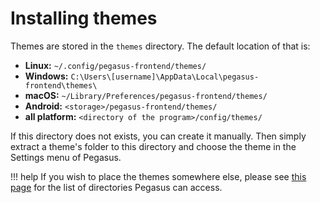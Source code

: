 # Installing themes

Themes are stored in the `themes` directory. The default location of that is:

- **Linux:** `~/.config/pegasus-frontend/themes/`
- **Windows:** `C:\Users\[username]\AppData\Local\pegasus-frontend\themes\`
- **macOS:** `~/Library/Preferences/pegasus-frontend/themes/`
- **Android:** `<storage>/pegasus-frontend/themes/`
- **all platform:** `<directory of the program>/config/themes/`

If this directory does not exists, you can create it manually. Then simply extract a theme's folder to this directory and choose the theme in the Settings menu of Pegasus.

!!! help
    If you wish to place the themes somewhere else, please see [this page](config-dirs.md) for the list of directories Pegasus can access.
